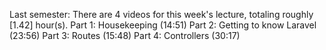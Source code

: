 Last semester:
There are 4 videos for this week's lecture, totaling roughly [1.42] hour(s).
Part 1: Housekeeping (14:51)
Part 2: Getting to know Laravel (23:56)
Part 3: Routes (15:48)
Part 4: Controllers (30:17)
